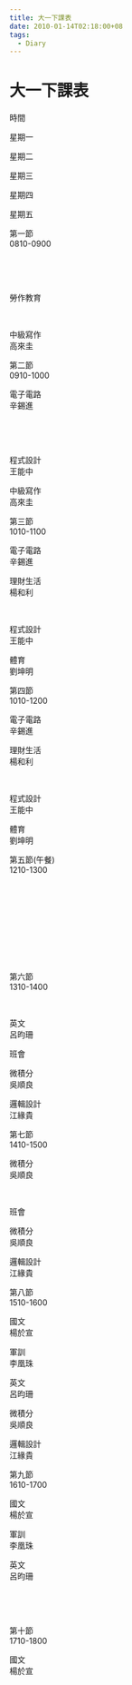 ```yaml
---
title: 大一下課表
date: 2010-01-14T02:18:00+08
tags:
  - Diary
---
```

# 大一下課表

時間

星期一

星期二

星期三

星期四

星期五

第一節  
0810-0900

 

 

勞作教育

 

中級寫作  
高來圭

第二節  
0910-1000

電子電路  
辛錫進

 

 

程式設計  
王能中

中級寫作  
高來圭

第三節  
1010-1100

電子電路  
辛錫進

理財生活  
楊和利

 

程式設計  
王能中

體育  
劉坤明

第四節  
1010-1200

電子電路  
辛錫進

理財生活  
楊和利

 

程式設計  
王能中

體育  
劉坤明

第五節(午餐)  
1210-1300

 

 

 

 

 

第六節  
1310-1400

 

英文  
呂昀珊

班會

微積分  
吳順良

邏輯設計  
江緣貴

第七節  
1410-1500

微積分  
吳順良

 

班會

微積分  
吳順良

邏輯設計  
江緣貴

第八節  
1510-1600

國文  
楊於宣

軍訓  
李凰珠

英文  
呂昀珊

微積分  
吳順良

邏輯設計  
江緣貴

第九節  
1610-1700

國文  
楊於宣

軍訓  
李凰珠

英文  
呂昀珊

 

 

第十節  
1710-1800

國文  
楊於宣
